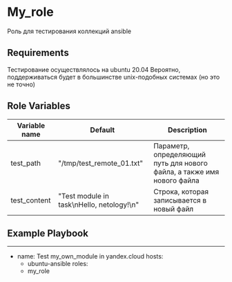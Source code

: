 My_role
=========

Роль для тестирования коллекций ansible

Requirements
------------

Тестирование осуществлялось на ubuntu 20.04 
Вероятно, поддерживаться будет в большинстве unix-подобных системах (но это не точно)

Role Variables
--------------

| Variable name | Default | Description |
|-----------------------|----------|-------------------------|
| test_path | "/tmp/test_remote_01.txt" | Параметр, определяющий путь для нового файла, а также имя нового файла |
| test_content | "Test module in task\nHello, netology!\n" | Строка, которая записывается в новый файл |


Example Playbook
----------------

---
- name: Test my_own_module in yandex.cloud
  hosts:
    - ubuntu-ansible
  roles:
    - my_role

